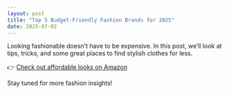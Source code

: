 ```yaml
---
layout: post
title: "Top 5 Budget-Friendly Fashion Brands for 2025"
date: 2025-07-02
---
```


Looking fashionable doesn’t have to be expensive. In this post, we’ll look at tips, tricks, and some great places to find stylish clothes for less.

👉 [Check out affordable looks on Amazon](https://affiliate-link-here)

Stay tuned for more fashion insights!
